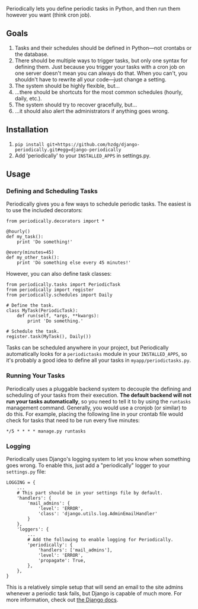 Periodically lets you define periodic tasks in Python, and then run them however you want (think cron job).


Goals
-------

1. Tasks and their schedules should be defined in Python—not crontabs or the database.
2. There should be multiple ways to trigger tasks, but only one syntax for defining them. Just because you trigger your tasks with a cron job on one server doesn't mean you can always do that. When you can't, you shouldn't have to rewrite all your code—just change a setting.
3. The system should be highly flexible, but…
4. …there should be shortcuts for the most common schedules (hourly, daily, etc.).
5. The system should try to recover gracefully, but…
6. …it should also alert the administrators if anything goes wrong.


Installation
------------

1. `pip install git+https://github.com/hzdg/django-periodically.git#egg=django-periodically`
2. Add 'periodically' to your `INSTALLED_APPS` in settings.py.


Usage
-----

### Defining and Scheduling Tasks

Periodically gives you a few ways to schedule periodic tasks. The easiest is to use the included decorators:

    from periodically.decorators import *
    
    @hourly()
    def my_task():
        print 'Do something!'
    
    @every(minutes=45)
    def my_other_task():
        print 'Do something else every 45 minutes!'

However, you can also define task classes:

    from periodically.tasks import PeriodicTask
    from periodically import register
    from periodically.schedules import Daily
    
    # Define the task.
    class MyTask(PeriodicTask):
        def run(self, *args, **kwargs):
            print 'Do something.'
    
    # Schedule the task.
    register.task(MyTask(), Daily())

Tasks can be scheduled anywhere in your project, but Periodically automatically looks for a `periodictasks` module in your `INSTALLED_APPS`, so it's probably a good idea to define all your tasks in `myapp/periodictasks.py`.

### Running Your Tasks

Periodically uses a pluggable backend system to decouple the defining and scheduling of your tasks from their execution. **The default backend will not run your tasks automatically**, so you need to tell it to by using the `runtasks` management command. Generally, you would use a cronjob (or similar) to do this.  For example, placing the following line in your crontab file would check for tasks that need to be run every five minutes:

    */5 * * * * manage.py runtasks

### Logging

Periodically uses Django's logging system to let you know when something goes wrong. To enable this, just add a "periodically" logger to your `settings.py` file:

    LOGGING = {
	    ...
        # This part should be in your settings file by default.
        'handlers': {
            'mail_admins': {
                'level': 'ERROR',
                'class': 'django.utils.log.AdminEmailHandler'
            }
        },
        'loggers': {
            ...
            # Add the following to enable logging for Periodically.
            'periodically': {
                'handlers': ['mail_admins'],
                'level': 'ERROR',
                'propagate': True,
            },
        },
    }

This is a relatively simple setup that will send an email to the site admins whenever a periodic task fails, but Django is capable of much more. For more information, check out [the Django docs](https://docs.djangoproject.com/en/dev/topics/logging/).

